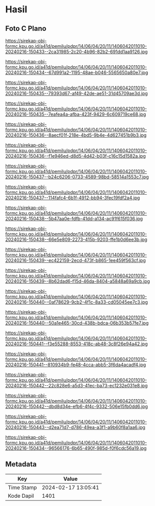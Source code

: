 # Hasil

## Foto C Plano

https://sirekap-obj-formc.kpu.go.id/a41d/pemilu/pdpr/14/06/04/20/11/1406042011010-20240216-150433--2ca31985-2c20-4b96-82b2-691dd1aa9126.jpg

https://sirekap-obj-formc.kpu.go.id/a41d/pemilu/pdpr/14/06/04/20/11/1406042011010-20240216-150434--67d991a2-1195-48ae-b046-5565650a80e7.jpg

https://sirekap-obj-formc.kpu.go.id/a41d/pemilu/pdpr/14/06/04/20/11/1406042011010-20240216-150435--79393d67-af49-42de-ae51-31d45709ae3d.jpg

https://sirekap-obj-formc.kpu.go.id/a41d/pemilu/pdpr/14/06/04/20/11/1406042011010-20240216-150435--7eafea4a-afba-423f-9429-6c609719ce68.jpg

https://sirekap-obj-formc.kpu.go.id/a41d/pemilu/pdpr/14/06/04/20/11/1406042011010-20240216-150436--8aecf01f-218e-4bd5-9b4e-4d627451b9b3.jpg

https://sirekap-obj-formc.kpu.go.id/a41d/pemilu/pdpr/14/06/04/20/11/1406042011010-20240216-150436--f1e946ed-d8d5-4d42-b03f-c16c15d1582a.jpg

https://sirekap-obj-formc.kpu.go.id/a41d/pemilu/pdpr/14/06/04/20/11/1406042011010-20240216-150437--b24c6206-0733-4589-98bd-58514a1553c7.jpg

https://sirekap-obj-formc.kpu.go.id/a41d/pemilu/pdpr/14/06/04/20/11/1406042011010-20240216-150437--114fafc4-6b1f-4912-bb94-3fec19fdf2a4.jpg

https://sirekap-obj-formc.kpu.go.id/a41d/pemilu/pdpr/14/06/04/20/11/1406042011010-20240216-150438--5b47aa0e-fdfb-41dd-a134-ac91f615f036.jpg

https://sirekap-obj-formc.kpu.go.id/a41d/pemilu/pdpr/14/06/04/20/11/1406042011010-20240216-150438--66e5e809-2273-415b-9203-ffe1b0d6ee3b.jpg

https://sirekap-obj-formc.kpu.go.id/a41d/pemilu/pdpr/14/06/04/20/11/1406042011010-20240216-150439--ec422159-2ecd-473f-b865-1ee459f563cf.jpg

https://sirekap-obj-formc.kpu.go.id/a41d/pemilu/pdpr/14/06/04/20/11/1406042011010-20240216-150439--8b62dad6-f15d-46da-8404-a5848a69a9cb.jpg

https://sirekap-obj-formc.kpu.go.id/a41d/pemilu/pdpr/14/06/04/20/11/1406042011010-20240216-150440--0af78629-9cb2-4f1c-8a33-cd05045ee7c3.jpg

https://sirekap-obj-formc.kpu.go.id/a41d/pemilu/pdpr/14/06/04/20/11/1406042011010-20240216-150440--50a1e465-30cd-438b-bdca-06b353b57fe7.jpg

https://sirekap-obj-formc.kpu.go.id/a41d/pemilu/pdpr/14/06/04/20/11/1406042011010-20240216-150441--f3e55288-8553-418c-ab48-3c8f26e94a42.jpg

https://sirekap-obj-formc.kpu.go.id/a41d/pemilu/pdpr/14/06/04/20/11/1406042011010-20240216-150441--810934b9-fe48-4cca-abb5-3f6da4acadf4.jpg

https://sirekap-obj-formc.kpu.go.id/a41d/pemilu/pdpr/14/06/04/20/11/1406042011010-20240216-150442--22c828e6-a5d3-41ec-ba73-ec1232e031e8.jpg

https://sirekap-obj-formc.kpu.go.id/a41d/pemilu/pdpr/14/06/04/20/11/1406042011010-20240216-150442--dbd8d34e-efb6-4f4c-9332-506e15fb0dd6.jpg

https://sirekap-obj-formc.kpu.go.id/a41d/pemilu/pdpr/14/06/04/20/11/1406042011010-20240216-150443--d2ea71d7-d786-49ea-a3f1-a9b60f8a1aa6.jpg

https://sirekap-obj-formc.kpu.go.id/a41d/pemilu/pdpr/14/06/04/20/11/1406042011010-20240216-150434--96566176-6b65-490f-985d-f0f6cdc56a19.jpg


## Metadata

| Key        | Value               |
| ---------- | ------------------- |
| Time Stamp | 2024-02-17 13:05:41 |
| Kode Dapil | 1401                |



